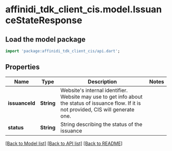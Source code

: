 # affinidi_tdk_client_cis.model.IssuanceStateResponse

## Load the model package

```dart
import 'package:affinidi_tdk_client_cis/api.dart';
```

## Properties

| Name           | Type       | Description                                                                                                                                 | Notes |
| -------------- | ---------- | ------------------------------------------------------------------------------------------------------------------------------------------- | ----- |
| **issuanceId** | **String** | Website's internal identifier. Website may use to get info about the status of issuance flow. If it is not provided, CIS will generate one. |
| **status**     | **String** | String describing the status of the issuance                                                                                                |

[[Back to Model list]](../README.md#documentation-for-models) [[Back to API list]](../README.md#documentation-for-api-endpoints) [[Back to README]](../README.md)
